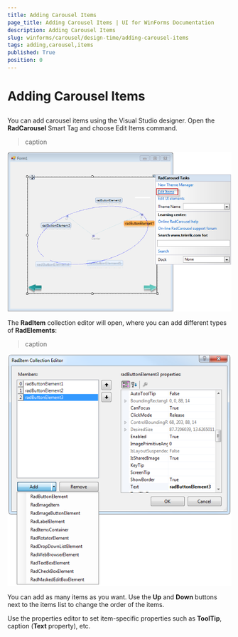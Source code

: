 ```yaml
---
title: Adding Carousel Items
page_title: Adding Carousel Items | UI for WinForms Documentation
description: Adding Carousel Items
slug: winforms/carousel/design-time/adding-carousel-items
tags: adding,carousel,items
published: True
position: 0
---
```


# Adding Carousel Items



## 

You can add carousel items using the Visual Studio designer. Open the __RadCarousel__ Smart Tag and choose Edit Items command.


>caption 

![carousel-design-time-adding-carousel-items 002](images/carousel-design-time-adding-carousel-items002.png)



The __RadItem__ collection editor will open, where you can add different types of __RadElements__: 


>caption 

![carousel-design-time-adding-carousel-items 001](images/carousel-design-time-adding-carousel-items001.png)

You can add as many items as you want. Use the __Up__ and __Down__ buttons next to the items list to change the order of the items. 

Use the properties editor to set item-specific properties such as __ToolTip__, caption (__Text__ property), etc.


